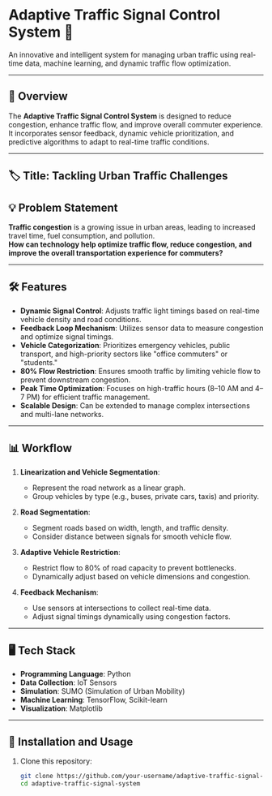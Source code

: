 # Adaptive Traffic Signal Control System 🚦

An innovative and intelligent system for managing urban traffic using real-time data, machine learning, and dynamic traffic flow optimization.

---

## 📌 Overview

The **Adaptive Traffic Signal Control System** is designed to reduce congestion, enhance traffic flow, and improve overall commuter experience. It incorporates sensor feedback, dynamic vehicle prioritization, and predictive algorithms to adapt to real-time traffic conditions.

---

## 🏷️ **Title**: Tackling Urban Traffic Challenges  
## 💡 **Problem Statement**

**Traffic congestion** is a growing issue in urban areas, leading to increased travel time, fuel consumption, and pollution.  
**How can technology help optimize traffic flow, reduce congestion, and improve the overall transportation experience for commuters?**

---

## 🛠 Features

- **Dynamic Signal Control**: Adjusts traffic light timings based on real-time vehicle density and road conditions.
- **Feedback Loop Mechanism**: Utilizes sensor data to measure congestion and optimize signal timings.
- **Vehicle Categorization**: Prioritizes emergency vehicles, public transport, and high-priority sectors like "office commuters" or "students."
- **80% Flow Restriction**: Ensures smooth traffic by limiting vehicle flow to prevent downstream congestion.
- **Peak Time Optimization**: Focuses on high-traffic hours (8–10 AM and 4–7 PM) for efficient traffic management.
- **Scalable Design**: Can be extended to manage complex intersections and multi-lane networks.

---

## 📊 Workflow

1. **Linearization and Vehicle Segmentation**:
   - Represent the road network as a linear graph.
   - Group vehicles by type (e.g., buses, private cars, taxis) and priority.

2. **Road Segmentation**:
   - Segment roads based on width, length, and traffic density.
   - Consider distance between signals for smooth vehicle flow.

3. **Adaptive Vehicle Restriction**:
   - Restrict flow to 80% of road capacity to prevent bottlenecks.
   - Dynamically adjust based on vehicle dimensions and congestion.

4. **Feedback Mechanism**:
   - Use sensors at intersections to collect real-time data.
   - Adjust signal timings dynamically using congestion factors.

---

## 🖥 Tech Stack

- **Programming Language**: Python
- **Data Collection**: IoT Sensors
- **Simulation**: SUMO (Simulation of Urban Mobility)
- **Machine Learning**: TensorFlow, Scikit-learn
- **Visualization**: Matplotlib


---

## 🚀 Installation and Usage

1. Clone this repository:
   ```bash
   git clone https://github.com/your-username/adaptive-traffic-signal-system.git
   cd adaptive-traffic-signal-system
